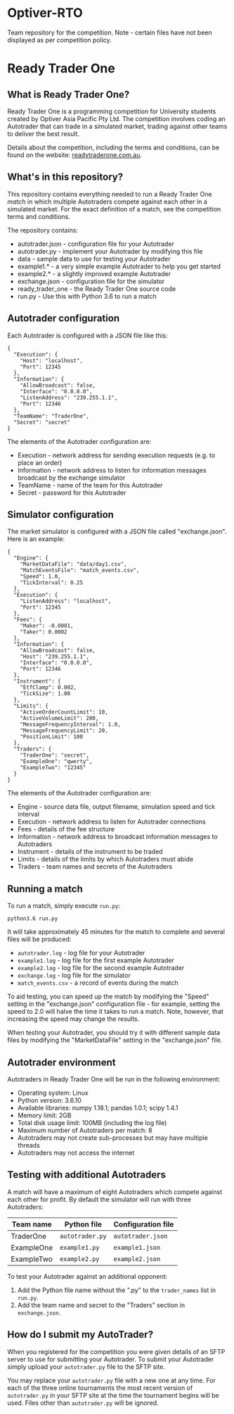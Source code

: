# Optiver-RTO
Team repository for the competition. Note - certain files have not been displayed as per competition policy.


# Ready Trader One

## What is Ready Trader One?

Ready Trader One is a programming competition for University students created
by Optiver Asia Pacific Pty Ltd. The competition involves coding an Autotrader
that can trade in a simulated market, trading against other teams to deliver
the best result.

Details about the competition, including the terms and conditions, can be
found on the website: [readytraderone.com.au](https://readytraderone.com.au).

## What's in this repository?

This repository contains everything needed to run a Ready Trader One *match*
in which multiple Autotraders compete against each other in a simulated
market. For the exact definition of a match, see the competition terms and
conditions.

The repository contains:

* autotrader.json - configuration file for your Autotrader
* autotrader.py - implement your Autotrader by modifying this file
* data - sample data to use for testing your Autotrader
* example1.* - a very simple example Autotrader to help you get started
* example2.* - a slightly improved example Autotrader
* exchange.json - configuration file for the simulator
* ready_trader_one - the Ready Trader One source code
* run.py - Use this with Python 3.6 to run a match 

## Autotrader configuration

Each Autotrader is configured with a JSON file like this:

    {
      "Execution": {
        "Host": "localhost",
        "Port": 12345
      },
      "Information": {
        "AllowBroadcast": false,
        "Interface": "0.0.0.0",
        "ListenAddress": "239.255.1.1",
        "Port": 12346
      },
      "TeamName": "TraderOne",
      "Secret": "secret"
    }

The elements of the Autotrader configuration are:

* Execution - network address for sending execution requests (e.g. to place
an order)
* Information - network address to listen for information messages broadcast
by the exchange simulator
* TeamName - name of the team for this Autotrader
* Secret - password for this Autotrader

## Simulator configuration

The market simulator is configured with a JSON file called "exchange.json".
Here is an example:

    {
      "Engine": {
        "MarketDataFile": "data/day1.csv",
        "MatchEventsFile": "match_events.csv",
        "Speed": 1.0,
        "TickInterval": 0.25
      },
      "Execution": {
        "ListenAddress": "localhost",
        "Port": 12345
      },
      "Fees": {
        "Maker": -0.0001,
        "Taker": 0.0002
      },
      "Information": {
        "AllowBroadcast": false,
        "Host": "239.255.1.1",
        "Interface": "0.0.0.0",
        "Port": 12346
      },
      "Instrument": {
        "EtfClamp": 0.002,
        "TickSize": 1.00
      },
      "Limits": {
        "ActiveOrderCountLimit": 10,
        "ActiveVolumeLimit": 200,
        "MessageFrequencyInterval": 1.0,
        "MessageFrequencyLimit": 20,
        "PositionLimit": 100
      },
      "Traders": {
        "TraderOne": "secret",
        "ExampleOne": "qwerty",
        "ExampleTwo": "12345"
      }
    }

The elements of the Autotrader configuration are:

* Engine - source data file, output filename, simulation speed and tick interval
* Execution - network address to listen for Autotrader connections
* Fees - details of the fee structure
* Information - network address to broadcast information messages to Autotraders
* Instrument - details of the instrument to be traded
* Limits - details of the limits by which Autotraders must abide
* Traders - team names and secrets of the Autotraders

## Running a match

To run a match, simply execute `run.py`:

    python3.6 run.py

It will take approximately 45 minutes for the match to complete and several
files will be produced:

* `autotrader.log` - log file for your Autotrader
* `example1.log` - log file for the first example Autotrader
* `example2.log` - log file for the second example Autotrader
* `exchange.log` - log file for the simulator
* `match_events.csv` - a record of events during the match

To aid testing, you can speed up the match by modifying the "Speed" setting
in the "exchange.json" configuration file - for example, setting the speed
to 2.0 will halve the time it takes to run a match. Note, however, that
increasing the speed may change the results.

When testing your Autotrader, you should try it with different sample data
files by modifying the "MarketDataFile" setting in the "exchange.json"
file.

## Autotrader environment

Autotraders in Ready Trader One will be run in the following environment:

* Operating system: Linux
* Python version: 3.6.10
* Available libraries: numpy 1.18.1; pandas 1.0.1; scipy 1.4.1
* Memory limit: 2GB
* Total disk usage limit: 100MB (including the log file)
* Maximum number of Autotraders per match: 8
* Autotraders may not create sub-processes but may have multiple threads
* Autotraders may not access the internet

## Testing with additional Autotraders

A match will have a maximum of eight Autotraders which compete against each
other for profit. By default the simulator will run with three Autotraders:

| Team name  | Python file     | Configuration file |
| ---------- | --------------- | ------------------ |
| TraderOne  | `autotrader.py` | `autotrader.json`  |
| ExampleOne | `example1.py`   | `example1.json`    |
| ExampleTwo | `example2.py`   | `example2.json`    |

To test your Autotrader against an additional opponent:

1. Add the Python file name without the ".py" to the `trader_names` list in
`run.py`.
2. Add the team name and secret to the "Traders" section in `exchange.json`.

## How do I submit my AutoTrader?

When you registered for the competition you were given details of an SFTP
server to use for submitting your Autotrader. To submit your Autotrader
simply upload your `autotrader.py` file to the SFTP site.

You may replace your `autotrader.py` file with a new one at any time. For
each of the three online tournaments the most recent version of
`autotrader.py` in your SFTP site at the time the tournament begins will be
used. Files other than `autotrader.py` will be ignored.
